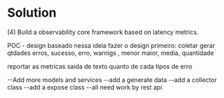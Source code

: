 # Solution
(4) Build a observability core framework based on latency metrics.

POC - design baseado nessa ideia
fazer o design primeiro:
coletar
gerar
qtdades
erros, sucesso, erro, warnigs , menor maior, media, quantidade

reportar as metricas
saida de texto quanto de cada
tipos de erro


--Add more models and services
--add a generate data
--add a collector class
--add a expose class
--all need work by rest api